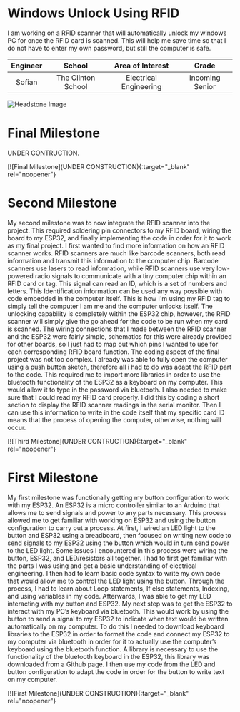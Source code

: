 ﻿# Windows Unlock Using RFID
I am working on a RFID scanner that will automatically unlock my windows PC for once the RFID card is scanned. This will help me save time so that I do not have to enter my own password, but still the computer is safe.

| **Engineer** | **School** | **Area of Interest** | **Grade** |
|:--:|:--:|:--:|:--:|
| Sofian | The Clinton School | Electrical Engineering | Incoming Senior

![Headstone Image](https://bluestampengineering.com/wp-content/uploads/2016/05/improve.jpg)
  
# Final Milestone
UNDER CONTRUCTION. 

[![Final Milestone](UNDER CONSTRUCTION){:target="_blank" rel="noopener"}

# Second Milestone
My second milestone was to now integrate the RFID scanner into the project. This required soldering pin connectors to my RFID board, wiring the board to my ESP32, and finally implementing the code in order for it to work as my final project. I first wanted to find more information on how an RFID scanner works. RFID scanners are much like barcode scanners, both read information and transmit this information to the computer chip. Barcode scanners use lasers to read information, while RFID scanners use very low-powered radio signals to communicate with a tiny computer chip within an RFID card or tag. This signal can read an ID, which is a set of numbers and letters. This Identification information can be used any way possible with code embedded in the computer itself. This is how I'm using my RFID tag to simply tell the computer I am me and the computer unlocks itself. The unlocking capability is completely within the ESP32 chip, however, the RFID scanner will simply give the go ahead for the code to be run when my card is scanned. The wiring connections that I made between the RFID scanner and the ESP32 were fairly simple, schematics for this were already provided for other boards, so I just had to map out which pins I wanted to use for each corresponding RFID board function. The coding aspect of the final project was not too complex. I already was able to fully open the computer using a push button sketch, therefore all i had to do was adapt the RFID part to the code. This required me to import more libraries in order to use the bluetooth functionality of the ESP32 as a keyboard on my computer. This would allow it to type in the password via bluetooth. I also needed to make sure that I could read my RFID card properly. I did this by coding a short section to display the RFID scanner readings in the serial monitor. Then I can use this information to write in the code itself that my specific card ID means that the process of opening the computer, otherwise, nothing will occur. 


[![Third Milestone](UNDER CONTRUCTION){:target="_blank" rel="noopener"}
# First Milestone
  

My first milestone was functionally getting my button configuration to work with my ESP32. An ESP32 is a micro controller similar to an Arduino that allows me to send signals and power to any parts necessary. This process allowed me to get familiar with working on ESP32 and using the button configuration to carry out a process. At first, I wired an LED light to the button and ESP32 using a breadboard, then focused on writing new code to send signals to my ESP32 using the button which would in turn send power to the LED light. Some issues I encountered in this process were wiring the button, ESP32, and LED/resistors all together. I had to first get familiar with the parts I was using and get a basic understanding of electrical engineering. I then had to learn basic code syntax to write my own code that would allow me to control the LED light using the button. Through the process, I had to learn about Loop statements, If else statements, Indexing, and using variables in my code. Afterwards, I was able to get my LED interacting with my button and ESP32. My next step was to get the ESP32 to interact with my PC’s keyboard via bluetooth. This would work by using the button to send a signal to my ESP32 to indicate when text would be written automatically on my computer. To do this I needed to download keyboard libraries to the ESP32 in order to format the code and connect my ESP32 to my computer via bluetooth in order for it to actually use the computer’s keyboard using the bluetooth function. A library is necessary to use the functionality of the bluetooth keyboard in the ESP32, this library was downloaded from a Github page. I then use my code from the LED and button configuration to adapt the code in order for the button to write text on my computer.

[![First Milestone](UNDER CONSTRUCTION){:target="_blank" rel="noopener"}
